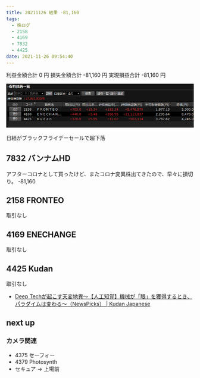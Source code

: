 ```yaml
---
title: 20211126 結果 -81,160
tags:
  - 株ログ
  - 2158
  - 4169
  - 7832
  - 4425
date: 2021-11-26 09:54:40
---
```


利益金額合計 0 円
損失金額合計 -81,160 円
実現損益合計 -81,160 円

![i](/kab/img/20211126000.png)

日経がブラックフライデーセールで超下落

## 7832 バンナムHD

アフターコロナとして買ったけど、またコロナ変異株出てきたので、早々に損切り。 -81,160

## 2158 FRONTEO

取引なし

## 4169 ENECHANGE

取引なし

## 4425 Kudan

取引なし

- [Deep Techが起こす天変地異〜【人工知覚】機械が「眼」を獲得するとき、パラダイムは変わる〜（NewsPicks） | Kudan Japanese](https://www.kudan.io/jp/archives/240)

## next up

### カメラ関連

- 4375 セーフィー
- 4379 Photosynth
- セキュア → 上場前

